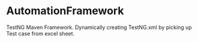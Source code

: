 # AutomationFramework

TestNG Maven Framework.
Dynamically creating TestNG.xml by picking up Test case from excel sheet.

